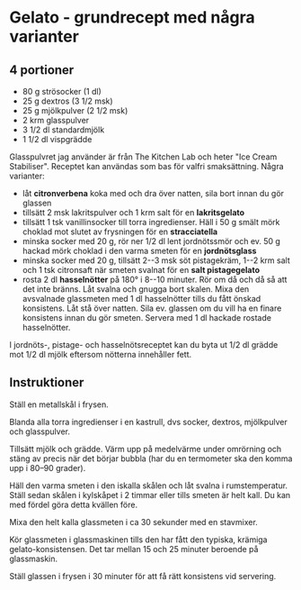 # Gelato - grundrecept med några varianter

## 4 portioner

- 80 g strösocker (1 dl)
- 25 g dextros (3 1/2 msk)
- 25 g mjölkpulver (2 1/2 msk)
- 2 krm glasspulver
- 3 1/2 dl standardmjölk
- 1 1/2 dl vispgrädde

Glasspulvret jag använder är från The Kitchen Lab och heter "Ice Cream
Stabiliser". Receptet kan användas som bas för valfri smaksättning. Några
varianter:

- låt **citronverbena** koka med och dra över natten, sila bort innan du gör glassen
- tillsätt 2 msk lakritspulver och 1 krm salt för en **lakritsgelato**
- tillsätt 1 tsk vanillinsocker till torra ingredienser. Häll i 50 g smält mörk choklad mot
  slutet av frysningen för en **stracciatella**
- minska socker med 20 g, rör ner 1/2 dl lent jordnötssmör och ev. 50 g hackad mörk choklad i den varma
  smeten för en **jordnötsglass**
- minska socker med 20 g, tillsätt 2--3 msk söt pistagekräm, 1--2 krm salt och 1 tsk citronsaft när
  smeten svalnat för en **salt pistagegelato**
- rosta 2 dl **hasselnötter** på 180° i 8--10 minuter. Rör om då och då så att det
  inte bränns. Låt svalna och gnugga bort skalen. Mixa den avsvalnade glassmeten
  med 1 dl hasselnötter tills du fått önskad konsistens. Låt stå över natten.
  Sila ev. glassen om du vill ha en finare konsistens innan du gör smeten.
  Servera med 1 dl hackade rostade hasselnötter.

I jordnöts-, pistage- och hasselnötsreceptet kan du byta ut 1/2 dl grädde mot
1/2 dl mjölk eftersom nötterna innehåller fett.

## Instruktioner

Ställ en metallskål i frysen.

Blanda alla torra ingredienser i en kastrull, dvs socker, dextros, mjölkpulver
och glasspulver.

Tillsätt mjölk och grädde. Värm upp på medelvärme under omrörning och stäng av
precis när det börjar bubbla (har du en termometer ska den komma upp i 80–90
grader).

Häll den varma smeten i den iskalla skålen och låt svalna i rumstemperatur.
Ställ sedan skålen i kylskåpet i 2 timmar eller tills smeten är helt kall. Du
kan med fördel göra detta kvällen före.

Mixa den helt kalla glassmeten i ca 30 sekunder med en stavmixer.

Kör glassmeten i glassmaskinen tills den har fått den typiska, krämiga
gelato-konsistensen. Det tar mellan 15 och 25 minuter beroende på glassmaskin.

Ställ glassen i frysen i 30 minuter för att få rätt konsistens vid servering.
